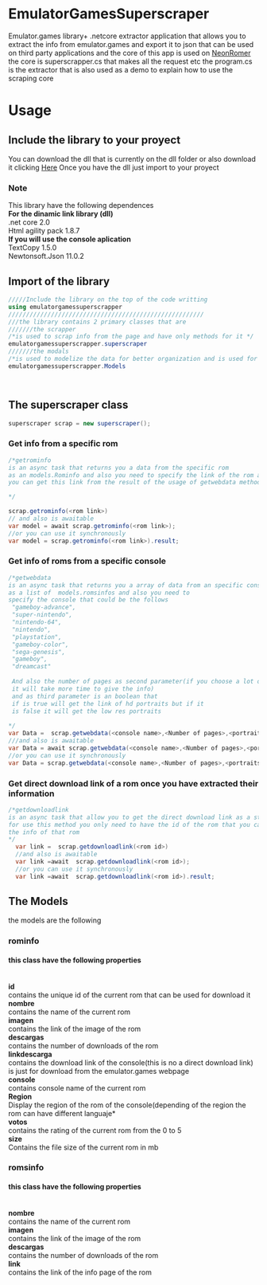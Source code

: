 # EmulatorGamesSuperscraper
Emulator.games  library+ .netcore extractor application that allows you to extract the info from emulator.games and export it to json that can be used on third party applications
and the core of this app is used on <a href='https://github.com/Gr3gorywolf/NeonRom3r'>NeonRomer</a> the core is superscrapper.cs that makes all the request etc
the program.cs is the extractor that is also used as a demo to explain how to use the scraping core
# Usage
## Include the library to your proyect
You can download the dll that is currently on the dll folder or also download it clicking <a href="https://github.com/Gr3gorywolf/EmulatorGamesSuperscraper/raw/master/dll/emulatorgamessuperscraper.dll">Here</a>
Once you have the dll just import to your proyect
### Note
This library have the following dependences
<br><b>For the dinamic link library (dll)</b>
<br>.net core 2.0
<br>Html agility pack 1.8.7
<br><b>If you will use the console aplication</b>
<br>TextCopy 1.5.0
<br>Newtonsoft.Json 11.0.2
## Import of the library
```c#
/////Include the library on the top of the code writting
using emulatorgamessuperscrapper
///////////////////////////////////////////////////////
///the library contains 2 primary classes that are
///////the scrapper
/*is used to scrap info from the page and have only methods for it */
emulatorgamessuperscrapper.superscraper
///////the modals
/*is used to modelize the data for better organization and is used for the superscraper methods for better output*/
emulatorgamessuperscrapper.Models




```

## The superscraper class

```c#
superscraper scrap = new superscraper();
```
### Get info from a specific rom
```c#
/*getrominfo
is an async task that returns you a data from the specific rom
as an models.Rominfo and also you need to specify the link of the rom as a parameter.
you can get this link from the result of the usage of getwebdata method

*/

scrap.getrominfo(<rom link>)
// and also is awaitable
var model = await scrap.getrominfo(<rom link>);
//or you can use it synchronously
var model = scrap.getrominfo(<rom link>).result;
```
### Get info of roms from a specific console
```c#
/*getwebdata
is an async task that returns you a array of data from an specific console
as a list of  models.romsinfos and also you need to 
specify the console that could be the follows
 "gameboy-advance",
 "super-nintendo",
 "nintendo-64", 
 "nintendo",
 "playstation",
 "gameboy-color", 
 "sega-genesis", 
 "gameboy",
 "dreamcast"
 
 And also the number of pages as second parameter(if you choose a lot of pages
 it will take more time to give the info)
 and as third parameter is an boolean that 
 if is true will get the link of hd portraits but if it 
 is false it will get the low res portraits
 
*/
var Data =  scrap.getwebdata(<console name>,<Number of pages>,<portraits quality>);
///and also is awaitable
var Data = await scrap.getwebdata(<console name>,<Number of pages>,<portraits quality>);
//or you can use it synchronously
var Data = scrap.getwebdata(<console name>,<Number of pages>,<portraits quality>).result;
```
### Get direct download link of a rom once you have extracted their information
```c#
/*getdownloadlink
is an async task that allow you to get the direct download link as a string 
for use this method you only need to have the id of the rom that you can get extracting
the info of that rom
*/
  var link =  scrap.getdownloadlink(<rom id>)
  //and also is awaitable
  var link =await  scrap.getdownloadlink(<rom id>);
  //or you can use it synchronously
  var link =await  scrap.getdownloadlink(<rom id>).result;
```

## The Models
the models are the following
### rominfo
#### this class have the following properties
<br><b>id</b>
<br>contains the unique id of the current rom that can be used for download it
<br><b>nombre</b>
<br>contains the name of the current rom
<br><b>imagen</b>
<br>contains the link of the image of the rom
<br><b>descargas</b>
<br>contains the number of downloads of the rom
<br><b>linkdescarga</b>
<br>contains the download link of the console(this is no a direct download link)
<br>is just for download from the emulator.games webpage 
<br><b>console</b>
<br>contains console name of the current rom
<br><b>Region</b>
<br>Display the region of the rom of the console(depending of the region the rom can have different languaje*
<br><b>votos</b>
<br>contains the rating of the current rom from the 0 to 5
<br><b>size</b>
<br>Contains the file size of the current rom in mb

### romsinfo
#### this class have the following properties
<br><b>nombre</b>
<br>contains the name of the current rom
<br><b>imagen</b>
<br>contains the link of the image of the rom
<br><b>descargas</b>
<br>contains the number of downloads of the rom
<br><b>link</b>
<br>contains the link of the info page of the rom
